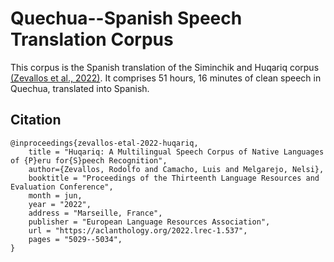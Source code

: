 # Quechua--Spanish Speech Translation Corpus

This corpus is the Spanish translation of the Siminchik and Huqariq corpus [(Zevallos et al., 2022)](https://arxiv.org/abs/2207.05498). It comprises 51 hours, 16 minutes of clean speech in Quechua, translated into Spanish.


## Citation 

```
@inproceedings{zevallos-etal-2022-huqariq,
    title = "Huqariq: A Multilingual Speech Corpus of Native Languages of {P}eru for{S}peech Recognition",
    author={Zevallos, Rodolfo and Camacho, Luis and Melgarejo, Nelsi},
    booktitle = "Proceedings of the Thirteenth Language Resources and Evaluation Conference",
    month = jun,
    year = "2022",
    address = "Marseille, France",
    publisher = "European Language Resources Association",
    url = "https://aclanthology.org/2022.lrec-1.537",
    pages = "5029--5034",
}

```

